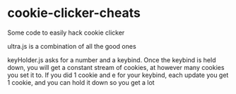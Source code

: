 # cookie-clicker-cheats
Some code to easily hack cookie clicker


ultra.js is a combination of all the good ones



keyHolder.js asks for a number and a keybind. Once the keybind is held down, you will get a constant stream of cookies, at however many cookies you set it to. If you did 1 cookie and e for your keybind, each update you get 1 cookie, and you can hold it down so you get a lot
